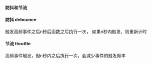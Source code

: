 #### 防抖和节流

#### 防抖 debounce 
触发高频事件之后n秒后函数之后执行一次， 如果n秒内触发，则重新计时

#### 节流 throttle
高频事件触发，但n秒内之后执行一次，会减少事件的触发频率
